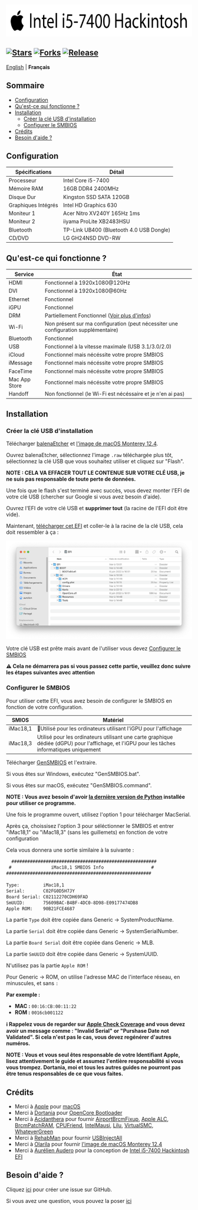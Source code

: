 <img src="Images/Readme-Title.png" width="679" height="85"/>

[![Stars](https://img.shields.io/github/stars/AurelienAudero/Intel-i5-7400-Hackintosh-EFI?label=Stars)](https://github.com/AurelienAudero/Intel-i5-7400-Hackintosh-EFI/stargazers)
[![Forks](https://img.shields.io/github/forks/AurelienAudero/Intel-i5-7400-Hackintosh-EFI?label=Forks)](https://github.com/AurelienAudero/Intel-i5-7400-Hackintosh-EFI/network/members)
[![Release](https://img.shields.io/github/v/release/AurelienAudero/Intel-i5-7400-Hackintosh-EFI?label=Download)](https://github.com/AurelienAudero/Intel-i5-7400-Hackintosh-EFI/releases/latest)
-----

[English](README.md) | **Français**

## Sommaire

- [Configuration](#configuration)
- [Qu'est-ce qui fonctionne ?](#quest-ce-qui-fonctionne-)
- [Installation](#installation)
    - [Créer la clé USB d'installation](#créer-la-clé-usb-dinstallation) 
    - [Configurer le SMBIOS](#configurer-le-smbios)
- [Crédits](#crédits)
- [Besoin d'aide ?](#besoin-daide-)

## Configuration

| Spécifications | Détail |
| -------------- | ------ |
| Processeur | Intel Core i5-7400 |
| Mémoire RAM | 16GB DDR4 2400MHz |
| Disque Dur | Kingston SSD SATA 120GB |
| Graphiques Intégrés | Intel HD Graphics 630 |
| Moniteur 1 | Acer Nitro XV240Y 165Hz 1ms |
| Moniteur 2 | iiyama ProLite XB2483HSU |
| Bluetooth | TP-Link UB400 (Bluetooth 4.0 USB Dongle) |
| CD/DVD | LG GH24NSD DVD-RW |

## Qu'est-ce qui fonctionne ?

| Service | État |
| ------- | ---- |
| HDMI | Fonctionnel à 1920x1080@120Hz |
| DVI | Fonctionnel à 1920x1080@60Hz |
| Ethernet | Fonctionnel |
| iGPU | Fonctionnel |
| DRM | Partiellement Fonctionnel ([Voir plus d'infos](https://github.com/AurelienAudero/Intel-i5-7400-Hackintosh-EFI/issues/5))
| Wi-Fi | Non présent sur ma configuration (peut nécessiter une configuration supplémentaire)|
| Bluetooth | Fonctionnel |
| USB | Fonctionnel à la vitesse maximale (USB 3.1/3.0/2.0) |
| iCloud | Fonctionnel mais nécéssite votre propre SMBIOS |
| iMessage | Fonctionnel mais nécéssite votre propre SMBIOS |
| FaceTime | Fonctionnel mais nécéssite votre propre SMBIOS |
| Mac App Store | Fonctionnel mais nécéssite votre propre SMBIOS |
| Handoff | Non fonctionnel (le Wi-Fi est nécéssaire et je n'en ai pas) |

## Installation

### Créer la clé USB d'installation

Télécharger [balenaEtcher](https://www.balena.io/etcher/) et [l'image de macOS Monterey 12.4](https://43dmj0-my.sharepoint.com/personal/roxor-007_43dmj0_onmicrosoft_com/Documents/OnedriveXbot/Olarila%20Monterey%2012.4.raw?ga=1).

Ouvrez balenaEtcher, sélectionnez l'image `.raw` téléchargée plus tôt, sélectionnez la clé USB que vous souhaitez utiliser et cliquez sur "Flash".

**NOTE : CELA VA EFFACER TOUT LE CONTENUE SUR VOTRE CLÉ USB, je ne suis pas responsable de toute perte de données.**

Une fois que le flash s'est terminé avec succès, vous devez monter l'EFI de votre clé USB (chercher sur Google si vous avez besoin d'aide).

Ouvrez l'EFI de votre clé USB et **supprimer tout** (la racine de l'EFI doit être vide).

Maintenant, [télécharger cet EFI](https://github.com/AurelienAudero/Intel-i5-7400-Hackintosh-EFI/releases/latest) et coller-le à la racine de la clé USB, cela doit ressembler à ça :

![EFI-directory-Screenshot](/Images/EFI-directory-Screenshot.png)

Votre clé USB est prête mais avant de l'utiliser vous devez [Configurer le SMBIOS](#configurer-le-smbios)

**⚠️ Cela ne démarrera pas si vous passez cette partie, veuillez donc suivre les étapes suivantes avec attention**

### Configurer le SMBIOS

Pour utiliser cette EFI, vous avez besoin de configurer le SMBIOS en fonction de votre configuration.

| SMIOS | Matériel |
| ----- | -------- |
| iMac18,1 | Utilisé pour les ordinateurs utilisant l'iGPU pour l'affichage |
| iMac18,3 | Utilisé pour les ordinateurs utilisant une carte graphique dédiée (dGPU) pour l'affichage, et l'iGPU pour les tâches informatiques uniquement |

Télécharger [GenSMBIOS](https://github.com/corpnewt/GenSMBIOS/archive/refs/heads/master.zip) et l'extraire.

Si vous êtes sur Windows, exécutez "GenSMBIOS.bat".

Si vous êtes sur macOS, exécutez "GenSMBIOS.command".

**NOTE : Vous avez besoin d'avoir [la dernière version de Python](https://www.python.org/downloads/) installée pour utiliser ce programme.**

Une fois le programme ouvert, utilisez l'option 1 pour télécharger MacSerial.

Après ça, choissisez l'option 3 pour séléctionner le SMBIOS et entrer "iMac18,1" ou "iMac18,3" (sans les guillemets) en fonction de votre configuration

Cela vous donnera une sortie similaire à la suivante :

```
  #######################################################
 #               iMac18,1 SMBIOS Info                  #
#######################################################

Type:         iMac18,1
Serial:       C02FG0D5H7JY
Board Serial: C02112270CDH69FAD
SmUUID:       75609BAC-B4BF-4DC0-8D98-E09177474DB8
Apple ROM:    90B21FCE4687
```

La partie `Type` doit être copiée dans Generic -> SystemProductName.

La partie `Serial` doit être copiée dans Generic -> SystemSerialNumber.

La partie `Board Serial` doit être copiée dans Generic -> MLB.

La partie `SmUUID` doit être copiée dans Generic -> SystemUUID.

N'utilisez pas la partie `Apple ROM` !

Pour Generic -> ROM, on utilise l'adresse MAC de l'interface réseau, en minuscules, et sans `:`

**Par exemple :**
- **MAC :** `00:16:CB:00:11:22`
- **ROM :** `0016cb001122`

**ℹ️ Rappelez vous de regarder sur [Apple Check Coverage](https://checkcoverage.apple.com/) and vous devez avoir un message comme : "Invalid Serial" or "Purshase Date not Validated". Si cela n'est pas le cas, vous devez regénérer d'autres numéros.**

**NOTE : Vous et vous seul êtes responsable de votre Identifiant Apple, lisez attentivement le guide et assumez l'entière responsabilité si vous vous trompez. Dortania, moi et tous les autres guides ne pourront pas être tenus responsables de ce que vous faites.**

## Crédits

- Merci à [Apple](https://apple.com) pour [macOS](https://www.apple.com/macos/)
- Merci à [Dortania](https://github.com/dortania) pour [OpenCore Bootloader](https://dortania.github.io/)
- Merci à [Acidanthera](https://github.com/acidanthera) pour fournir [AirportBrcmFixup](https://github.com/acidanthera/AirportBrcmFixup), [Apple ALC](https://github.com/acidanthera/AppleALC), [BrcmPatchRAM](https://github.com/acidanthera/BrcmPatchRAM/releases/tag/2.6.2), [CPUFriend](https://github.com/acidanthera/CPUFriend), [IntelMausi](https://github.com/acidanthera/IntelMausi), [Lilu](https://github.com/acidanthera/Lilu), [VirtualSMC](https://github.com/acidanthera/VirtualSMC), [WhateverGreen](https://github.com/acidanthera/WhateverGreen)
- Merci à [RehabMan](https://github.com/RehabMan) pour fournir [USBInjectAll](https://github.com/RehabMan/OS-X-USB-Inject-All)
- Merci à [Olarila](https://www.olarila.com) pour fournir [l'image de macOS Monterey 12.4](https://43dmj0-my.sharepoint.com/personal/roxor-007_43dmj0_onmicrosoft_com/Documents/OnedriveXbot/Olarila%20Monterey%2012.4.raw?ga=1)
- Merci à [Aurélien Audero](https://github.com/AurelienAudero) pour la conception de [Intel i5-7400 Hackintosh EFI](https://github.com/AurelienAudero/Intel-i5-7400-Hackintosh-EFI)

## Besoin d'aide ?

Cliquez [ici](https://github.com/AurelienAudero/Intel-i5-7400-Hackintosh-EFI/issues/new/choose) pour créer une issue sur GitHub.

Si vous avez une question, vous pouvez la poser [ici](https://github.com/AurelienAudero/Intel-i5-7400-Hackintosh-EFI/issues/new/choose)
